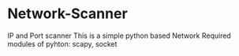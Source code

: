 # Network-Scanner
IP and Port scanner 
This is a simple python based Network
Required modules of pyhton: scapy, socket
